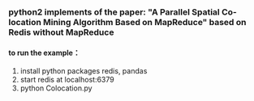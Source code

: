 ### python2 implements of  the paper: "A Parallel Spatial Co-location Mining Algorithm Based on MapReduce" based on Redis without MapReduce

#### to run the example：
1. install python packages  redis, pandas
2. start redis at localhost:6379
2. python Colocation.py
